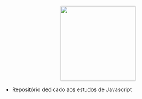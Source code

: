 <p align="center"><a href="https://pt.wikipedia.org/wiki/JavaScript" target="_blank"><img src="https://upload.wikimedia.org/wikipedia/commons/thumb/9/99/Unofficial_JavaScript_logo_2.svg/512px-Unofficial_JavaScript_logo_2.svg.png" width="200"></a></p>

- Repositório dedicado aos estudos de Javascript
